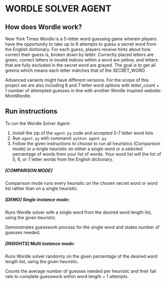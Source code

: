 # WORDLE SOLVER AGENT

## How does Wordle work?
New York Times Wordle is a 5-letter word guessing game wherein players have the opportunity to take up to 6 attempts to guess a secret word from the English dictionary. For each guess, players receive hints about how correct their guess is, broken down by letter. Correctly placed letters are green, correct letters in invalid indices within a word are yellow, and letters that are fully excluded in the secret word are grayed. The goal is to get all greens which means each letter matches that of the SECRET_WORD.

Advanced variants might have different versions. For the scope of this project we are also including 6 and 7 letter word options with letter_count + 1 number of attempted guesses in line with another Wordle inspired website: MoreWordle.

## Run instructions
To run the Wordle Solver Agent:
1. Install the zip of the `agent.py` code and accepted 5-7 letter word lists
2. Run `agent.py` with command: `python agent.py`
3. Follow the given instructions to choose to run all heuristics (Comparison mode) or a single heuristic on either a single word or a selected percentage of words from your list of words. Your word list will the list of 5, 6, or 7 letter words from the English dictionary.

##### [COMPARISON MODE]
Comparison mode runs every heuristic on the chosen secret word or word list rather than on a single heuristic.

##### [DEMO] Single instance mode: 
Runs Wordle solver with a single word from the desired word length list, using the given heuristic. 

Demonstrates guesswork process for the single word and states number of guesses needed.

##### [INSIGHTS] Multi instance mode:
Runs Wordle solver randomly on the given percentage of the desired word length list, using the given heuristic. 

Counts the average number of guesses needed per heuristic and their fail rate to complete guesswork within word length + 1 attempts.
